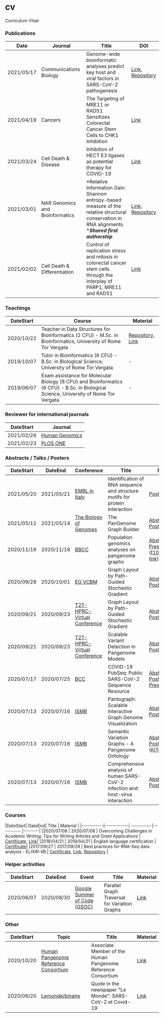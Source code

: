 # cv
Curriculum Vitae


### Publications
|Date| Journal |Title |  DOI |
|--------- |---------- |---------- |--------|
|2021/05/17 | Communications Biology | Genome-wide bioinformatic analyses predict key host and viral factors in SARS-CoV-2 pathogenesis | [Link](https://doi.org/10.1038/s42003-021-02095-0), [Repository](https://github.com/vaguiarpulido/covid19-research.git)|
|2021/04/19 | Cancers | The Targeting of MRE11 or RAD51 Sensitizes Colorectal Cancer Stem Cells to CHK1 Inhibition | [Link](https://doi.org/10.3390/cancers13081957)|
|2021/03/24 | Cell Death & Disease | Inhibition of HECT E3 ligases as potential therapy for COVID-19 | [Link](https://doi.org/10.1038/s41419-021-03513-1)|
|2021/03/01 | NAR Genomics and Bioinformatics | *Relative Information Gain: Shannon entropy-based measure of the relative structural conservation in RNA alignments. <br/>\****Shared first authorship*** | [Link](https://doi.org/10.1093/nargab/lqab007), [Repository](https://github.com/helmercitterich-lab/RIG) |
|2021/02/02 | Cell Death & Differentiation | Control of replication stress and mitosis in colorectal cancer stem cells through the interplay of PARP1, MRE11 and RAD51 | [Link](https://doi.org/10.1038/s41418-020-00733-4)|

### Teachings
|DateStart| Course |  Material |
|-----------|------------| --------|
|2020/10/22 | Teacher in Data Structures for Bioinformatics (2 CFU) - M.Sc. in Bioinformatics, University of Rome Tor Vergata | [Repository](https://github.com/AndreaGuarracino/DataStructuresForBioinformatics), [Link](http://www.scienze.uniroma2.it/?cat=491&catParent=10) |
|2019/10/07 | Tutor in Bioinformatics (6 CFU) - B.Sc. in Biological Science, University of Rome Tor Vergata | - |
|2019/06/07 | Exam assistance for Molecular Biology (8 CFU) and Bioinformatics (6 CFU) - B.Sc. in Biological Science, University of Rome Tor Vergata | - |


### Reviewer for international journals
|DateStart| Journal |
|-----------|------------|
|2021/02/26 | [Human Genomics](https://humgenomics.biomedcentral.com/) | 
|2021/02/23 | [PLOS ONE](https://journals.plos.org/plosone/) | 


### Abstracts / Talks / Posters
|DateStart| DateEnd| Conference |Title |  Material |
|-----------|------------| ---------- |---------- |--------|
|2021/05/20 | 2021/05/21 | [EMBL in Italy](http://www.embl-hamburg.de/aboutus/alumni/events-networks/local-chapters/italy/48_genoa_2021/index.html) | Identification of RNA sequence and structure motifs for protein interaction | [Poster](posters/EMBLInItaly2021_IdentificationOfRNASeqAndStrMotifsForProteinInteraction_AndreaGuarracino.pdf) |
|2021/05/11 | 2021/05/14 | [The Biology of Genomes](https://meetings.cshl.edu/meetings.aspx?meet=GENOME&year=21) | The PanGenome Graph Builder | [Abstract](abstracts/BoG2021_ThePangenomeGraphBuilder_Abstract_AndreaGuarracino.pdf), [Poster](posters/BoG2021_ThePanGenomeGraphBuilder_Poster_AndreaGuarracino.pdf) |
|2020/11/16 | 2020/11/18 | [BBCC](https://www.bbcc-meetings.it/program/) | Population genomics analyses on pangenome graphs  | [Abstract](abstracts/BBCC2020_PopulationGenomicsAnalysesOnPangenomeGraph_Program-and-AbstractBook.pdf), [Presentation](presentations/f1000research-326757.pdf) ([f1000research link](https://f1000research.com/slides/9-1338)) |
|2020/09/28 | 2020/10/01 | [EG VCBM](https://www.gcpr-vmv-vcbm-2020.uni-tuebingen.de/) | Graph Layout by Path-Guided Stochastic Gradient  | [Abstract](abstracts/EG_VCMB_GraphLayoutByPath-GuidedStochasticGradientDescent_Abstract_AndreaGuarracino.pdf), [Poster](posters/EG_VCMB_GraphLayoutByPath-GuidedStochasticGradientDescent_Poster_Landscape_AndreaGuarracino.pdf) |
|2020/09/21 | 2020/09/23 | [T2T-HPRC-Virtual Conference](https://www.t2t-hprc-2020conference.com/) | Graph Layout by Path-Guided Stochastic Gradient | [Abstract](abstracts/T2T_HPRC_GraphLayoutByPath-GuidedStochasticGradientDescent_Abstract_AndreaGuarracino.pdf), [Poster](posters/T2T_HPRC_GraphLayoutByPath-GuidedStochasticGradientDescent_Poster_Portrait_AndreaGuarracino.pdf)|
|2020/09/21 | 2020/09/23 | [T2T-HPRC-Virtual Conference](https://www.t2t-hprc-2020conference.com/) | Scalable Variant Detection In Pangenome Models | [Abstract](abstracts/T2T_HPRC_ScalableVariantDetectionInPangenomeModels_Abstract_AndreaGuarracino.pdf), [Poster](posters/BBCC2020_ScalableVariantDetectionInPangenomeModels_Poster_AndreaGuarracino.pdf), [Blog](https://gsocgraph.blogspot.com/2020/08/final-week-recap-of-my-gsoc-experience.html)|
|2020/07/17 | 2020/07/25 | [BCC](https://bcc2020.sched.com/) | COVID-19 PubSeq:  Public SARS-CoV-2 Sequence Resource | [Abstract](abstracts/BCC2020_COVID19_PubSeq_Abstract_AndreaGuarracino.pdf), [Poster](posters/BCC2020_COVID19_PubSeq_Poster_AndreaGuarracino.pdf), [Presentation](https://bcc2020.sched.com/event/coLw/covid-19-pubseq-public-sars-cov-2-sequence-resource)|
|2020/07/13 | 2020/07/16 | [ISMB](https://www.iscb.org/ismb2020) | Pantograph: Scalable Interactive Graph Genome Visualization | [Abstract](abstracts/ISMB2020_PantographBrowsablePangenomeVisualization_Abstract_AndreaGuarracino.pdf), [Poster](posters/ISMB2020_PantographBrowsablePangenomeVisualization_Poster_AndreaGuarracino.pdf)|
|2020/07/13 | 2020/07/16 | [ISMB](https://www.iscb.org/ismb2020) | Semantic Variation Graphs - A Pangenome Ontology | [Abstract](abstracts/ISMB2020_SemanticVariationGraphs_OntologiesForPangenomeGraphs_Abstract_AndreaGuarracino.pdf), [Poster](posters/ISMB2020_SemanticVariationGraphs_OntologiesForPangenomeGraphs_Poster_AndreaGuarracino.pdf) ([KITopen link](https://publikationen.bibliothek.kit.edu/1000127608))|
|2020/07/13 | 2020/07/16 | [ISMB](https://www.iscb.org/ismb2020) | Comprehensive analysis of human SARS-CoV-2 infection and host-virus interaction | [Abstract](abstracts/ISMB2020_ComprehensiveAnalysisSARSCoV2_Abstract_AndreaGuarracino.pdf), [Poster](posters/ISMB2020_ComprehensiveAnalysisSARSCoV2_Poster_AndreaGuarracino.pdf)|


### Courses
|DateStart| DateEnd| Title |  Material |
|-----------|------------| ---------- |---------- |--------|
|2020/07/08 | 2020/07/08 |  Overcoming Challenges in Academic Writing: Tips for Writing Articles and Grant Applications | [Certificate](certificates/CertificateOvercomingChallengesAcademicWriting_ENAGO.pdf), [Link](https://www.enago.com/academy/how-to-overcome-challenges-in-academic-writing/)|
|2018/04/21 | 2019/04/21 |  English language certification | [Certificate](certificates/EnglishCertificateESOL_B2_CEFR.pdf)|
|2017/09/27 | 2017/09/29 |  Best practices for RNA-Seq data analysis - ELIXIR-IIB | [Certificate](certificates/CertificateBestPracticesForRNAseqDataAnalysis_ELIXIR_IIB.pdf), [Link](https://elixir-iib-training.github.io/website/2017/09/27/RNA-seq-Salerno.html), [Repository](https://github.com/ELIXIR-IIB-training/RNASeq2017) |


### Helper activities
|DateStart| DateEnd| Event |Title |  Material |
|-----------|------------| ---------- |---------- |--------|
|2020/06/07 | 2020/08/30 | [Google Summer of Code (GSOC)](https://summerofcode.withgoogle.com/) | Parallel Graph Traversal for Variation Graphs | [Link](https://gsocgraph.blogspot.com/2020/08/final-week-recap-of-my-gsoc-experience.html)|


### Other
|DateStart| Topic |Title |  Material |
|-----------|------------| ---------- |---------- |
|2020/10/20 | [Human Pangenome Reference Consortium](https://humanpangenome.org/about-us/associate-members/) | Associate Member of the Human Pangenome Reference Consortium | [Link](https://humanpangenome.org/about-us/associate-members/)|
|2020/06/20 | [Lemonde/binaire](https://www.lemonde.fr/blog/binaire/) | Quote in the newspaper "Le Monde": SARS-CoV-2 et Covid-19 | [Link](https://www.lemonde.fr/blog/binaire/2020/05/06/sars-cov-2-et-covid-19-on-va-jouer-sur-les-mots/)|
